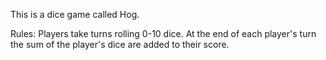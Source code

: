 This is a dice game called Hog.

Rules:
Players take turns rolling 0-10 dice. At the end of each player's turn the sum of the player's dice are added to their score.